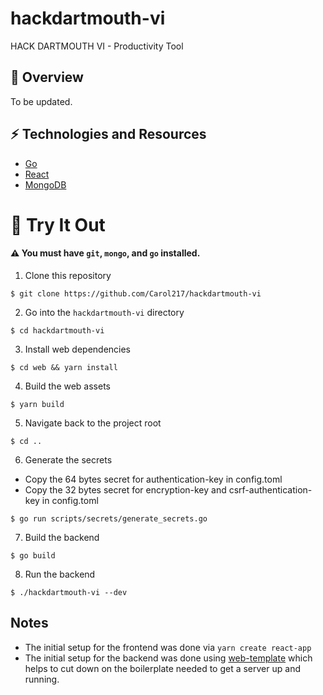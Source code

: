 # hackdartmouth-vi
HACK DARTMOUTH VI - Productivity Tool

## :pencil: Overview

To be updated.

## :zap: Technologies and Resources
- [Go](https://golang.org/)
- [React](https://reactjs.org/)
- [MongoDB](https://www.mongodb.com/)

# :balloon: Try It Out
#### :warning: You must have `git`, `mongo`, and `go` installed.

1. Clone this repository

```
$ git clone https://github.com/Carol217/hackdartmouth-vi
```

2. Go into the `hackdartmouth-vi` directory

```
$ cd hackdartmouth-vi
```

3. Install web dependencies

```
$ cd web && yarn install
```

4. Build the web assets

```
$ yarn build
```

5. Navigate back to the project root

```
$ cd ..
```

6. Generate the secrets

- Copy the 64 bytes secret for authentication-key in config.toml
- Copy the 32 bytes secret for encryption-key and csrf-authentication-key in config.toml

```
$ go run scripts/secrets/generate_secrets.go
```

7. Build the backend

```
$ go build
```

8. Run the backend

```
$ ./hackdartmouth-vi --dev
```

## Notes
- The initial setup for the frontend was done via `yarn create react-app`
- The initial setup for the backend was done using [web-template](https://github.com/PGo-Projects/web-template) which helps to cut down
  on the boilerplate needed to get a server up and running.
